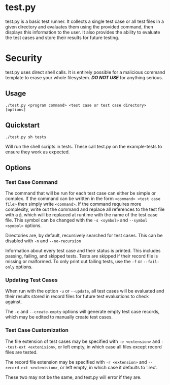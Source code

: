 # test.py

test.py is a basic test runner. It collects a single test case or all test files in a given directory and evaluates them using the provided command, then displays this information to the user. It also provides the ability to evaluate the test cases and store their results for future testing.

# Security

test.py uses direct shell calls. It is entirely possible for a malicious command template to erase your whole filesystem. ***DO NOT USE*** for anything serious.

## Usage

`./test.py <program command> <test case or test case directory> [options]`

## Quickstart

`./test.py sh tests`

Will run the shell scripts in tests. These call test.py on the example-tests to ensure they work as expected.

## Options

### Test Case Command

The command that will be run for each test case can either be simple or complex.
If the command can be written in the form `<command> <test case file>` then simply write `<command>`.
If the command requires more complexity, write out the command and replace all references to the test file with a `@`, which will be replaced at runtime with the name of the test case file. This symbol can be changed with the `-s <symbol>` and `--symbol <symbol>` options.

Directories are, by default, recursively searched for test cases. This can be disabled with `-n` and `--no-recursion`

Information about every test case and their status is printed. This includes passing, failing, and skipped tests. Tests are skipped if their record file is missing or malformed. To only print out failing tests, use the `-f` or `--fail-only` options.

### Updating Test Cases

When run with the option `-u` or `--update`, all test cases will be evaluated and their results stored in record files for future test evaluations to check against.

The `-c` and `--create-empty` options will generate empty test case records, which may be edited to manually create test cases.

### Test Case Customization

The file extension of test cases may be specified with `-e <extension>` and `--test-ext <extenision>`, or left empty, in which case all files except record files are tested.

The record file extension may be specified with `-r <extension>` and `--record-ext <extenision>`, or left empty, in which case it defaults to '.rec'.

These two may not be the same, and test.py will error if they are.
